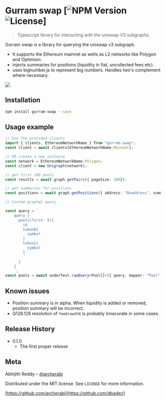 # Gurram swap [![NPM Version][npm-image]![License][license-url]]

> Typescript library for interacting with the uniswap V3 subgraphs. 


<!-- [![Build Status][travis-image]][travis-url] -->
<!-- [![Downloads Stats][npm-downloads]][npm-url] -->

Gurram swap is a library for querying the uniswap v3 subgraph. 
* It supports the Ethereum mainnet as wells as L2 networks like Polygon and Optimism.
* injects summaries for positions (liquidity in fiat, uncollected fees etc).
* uses bignumber.js to represent big numbers. Handles two's complement where necessary. 


![](header.png)

## Installation

```sh
npm install gurram-swap --save
```

## Usage example
```typescript
// Use the provided clients
import { clients, EthereumNetworkName } from "gurram-swap";
const client = await clients[EthereumNetworkName.Mainnet];

// OR create a new instance 
const network = EthereumNetworkName.Polygon;
const client = new Unigraph(network);

// get first 100 pools
const results = await graph.getPairs({ pageSize: 100});

// get summaries for positions
const positions = await graph.getPositions({ address: "0xaddress", summaries: true});

// Custom graphql query

const query = `
    query {
      pools(first: 5){
        id
        token0{
          symbol
        }
        token1{
          symbol
        }
        
      }
    }
    `;
const pools = await underTest.rawQuery<Pool[]>({ query, mapper: "Pool" });

``` 

## Known issues
* Position summary is in alpha. When liquidity is added or removed, position summary will be incorrect.
* Q128.128 resolution of `feeGrowthX` is probably innacurate in some cases. 

## Release History

* 0.1.0
    * The first proper release

## Meta

Abhijith Reddy – [@archerabi](https://twitter.com/archerabi)

Distributed under the MIT license. See ``LICENSE`` for more information.

[https://github.com/archerabi](https://github.com/dbader/)


<!-- Markdown link & img dfn's -->
[npm-image]: https://img.shields.io/npm/v/gurram-swap.svg?style=flat-square
[npm-url]: https://npmjs.org/package/gurram-swap
[npm-downloads]: https://img.shields.io/npm/dm/datadog-metrics.svg?style=flat-square
[travis-image]: https://img.shields.io/travis/dbader/node-datadog-metrics/master.svg?style=flat-square
[travis-url]: https://travis-ci.org/dbader/node-datadog-metrics
[license-url]: https://img.shields.io/npm/l/gurram-swap

